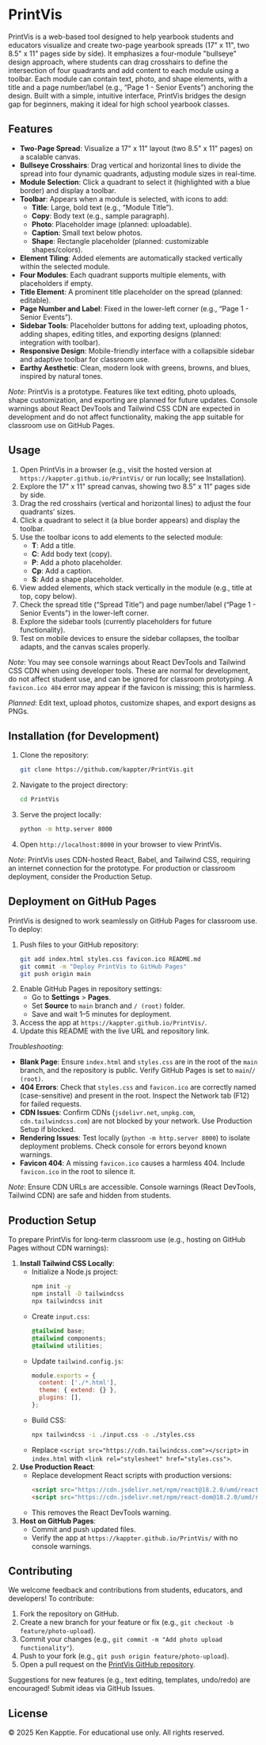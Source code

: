 # PrintVis

PrintVis is a web-based tool designed to help yearbook students and educators visualize and create two-page yearbook spreads (17" x 11", two 8.5" x 11" pages side by side). It emphasizes a four-module "bullseye" design approach, where students can drag crosshairs to define the intersection of four quadrants and add content to each module using a toolbar. Each module can contain text, photo, and shape elements, with a title and a page number/label (e.g., “Page 1 - Senior Events”) anchoring the design. Built with a simple, intuitive interface, PrintVis bridges the design gap for beginners, making it ideal for high school yearbook classes.

## Features
- **Two-Page Spread**: Visualize a 17" x 11" layout (two 8.5" x 11" pages) on a scalable canvas.
- **Bullseye Crosshairs**: Drag vertical and horizontal lines to divide the spread into four dynamic quadrants, adjusting module sizes in real-time.
- **Module Selection**: Click a quadrant to select it (highlighted with a blue border) and display a toolbar.
- **Toolbar**: Appears when a module is selected, with icons to add:
  - **Title**: Large, bold text (e.g., “Module Title”).
  - **Copy**: Body text (e.g., sample paragraph).
  - **Photo**: Placeholder image (planned: uploadable).
  - **Caption**: Small text below photos.
  - **Shape**: Rectangle placeholder (planned: customizable shapes/colors).
- **Element Tiling**: Added elements are automatically stacked vertically within the selected module.
- **Four Modules**: Each quadrant supports multiple elements, with placeholders if empty.
- **Title Element**: A prominent title placeholder on the spread (planned: editable).
- **Page Number and Label**: Fixed in the lower-left corner (e.g., “Page 1 - Senior Events”).
- **Sidebar Tools**: Placeholder buttons for adding text, uploading photos, adding shapes, editing titles, and exporting designs (planned: integration with toolbar).
- **Responsive Design**: Mobile-friendly interface with a collapsible sidebar and adaptive toolbar for classroom use.
- **Earthy Aesthetic**: Clean, modern look with greens, browns, and blues, inspired by natural tones.

*Note*: PrintVis is a prototype. Features like text editing, photo uploads, shape customization, and exporting are planned for future updates. Console warnings about React DevTools and Tailwind CSS CDN are expected in development and do not affect functionality, making the app suitable for classroom use on GitHub Pages.

## Usage
1. Open PrintVis in a browser (e.g., visit the hosted version at `https://kappter.github.io/PrintVis/` or run locally; see Installation).
2. Explore the 17" x 11" spread canvas, showing two 8.5" x 11" pages side by side.
3. Drag the red crosshairs (vertical and horizontal lines) to adjust the four quadrants’ sizes.
4. Click a quadrant to select it (a blue border appears) and display the toolbar.
5. Use the toolbar icons to add elements to the selected module:
   - **T**: Add a title.
   - **C**: Add body text (copy).
   - **P**: Add a photo placeholder.
   - **Cp**: Add a caption.
   - **S**: Add a shape placeholder.
6. View added elements, which stack vertically in the module (e.g., title at top, copy below).
7. Check the spread title (“Spread Title”) and page number/label (“Page 1 - Senior Events”) in the lower-left corner.
8. Explore the sidebar tools (currently placeholders for future functionality).
9. Test on mobile devices to ensure the sidebar collapses, the toolbar adapts, and the canvas scales properly.

*Note*: You may see console warnings about React DevTools and Tailwind CSS CDN when using developer tools. These are normal for development, do not affect student use, and can be ignored for classroom prototyping. A `favicon.ico 404` error may appear if the favicon is missing; this is harmless.

*Planned*: Edit text, upload photos, customize shapes, and export designs as PNGs.

## Installation (for Development)
1. Clone the repository:
   ```bash
   git clone https://github.com/kappter/PrintVis.git
   ```
2. Navigate to the project directory:
   ```bash
   cd PrintVis
   ```
3. Serve the project locally:
   ```bash
   python -m http.server 8000
   ```
4. Open `http://localhost:8000` in your browser to view PrintVis.

*Note*: PrintVis uses CDN-hosted React, Babel, and Tailwind CSS, requiring an internet connection for the prototype. For production or classroom deployment, consider the Production Setup.

## Deployment on GitHub Pages
PrintVis is designed to work seamlessly on GitHub Pages for classroom use. To deploy:
1. Push files to your GitHub repository:
   ```bash
   git add index.html styles.css favicon.ico README.md
   git commit -m "Deploy PrintVis to GitHub Pages"
   git push origin main
   ```
2. Enable GitHub Pages in repository settings:
   - Go to **Settings** > **Pages**.
   - Set **Source** to `main` branch and `/ (root)` folder.
   - Save and wait 1–5 minutes for deployment.
3. Access the app at `https://kappter.github.io/PrintVis/`.
4. Update this README with the live URL and repository link.

*Troubleshooting*:
- **Blank Page**: Ensure `index.html` and `styles.css` are in the root of the `main` branch, and the repository is public. Verify GitHub Pages is set to `main`/`/ (root)`.
- **404 Errors**: Check that `styles.css` and `favicon.ico` are correctly named (case-sensitive) and present in the root. Inspect the Network tab (F12) for failed requests.
- **CDN Issues**: Confirm CDNs (`jsdelivr.net`, `unpkg.com`, `cdn.tailwindcss.com`) are not blocked by your network. Use Production Setup if blocked.
- **Rendering Issues**: Test locally (`python -m http.server 8000`) to isolate deployment problems. Check console for errors beyond known warnings.
- **Favicon 404**: A missing `favicon.ico` causes a harmless 404. Include `favicon.ico` in the root to silence it.

*Note*: Ensure CDN URLs are accessible. Console warnings (React DevTools, Tailwind CDN) are safe and hidden from students.

## Production Setup
To prepare PrintVis for long-term classroom use (e.g., hosting on GitHub Pages without CDN warnings):
1. **Install Tailwind CSS Locally**:
   - Initialize a Node.js project:
     ```bash
     npm init -y
     npm install -D tailwindcss
     npx tailwindcss init
     ```
   - Create `input.css`:
     ```css
     @tailwind base;
     @tailwind components;
     @tailwind utilities;
     ```
   - Update `tailwind.config.js`:
     ```js
     module.exports = {
       content: ['./*.html'],
       theme: { extend: {} },
       plugins: [],
     };
     ```
   - Build CSS:
     ```bash
     npx tailwindcss -i ./input.css -o ./styles.css
     ```
   - Replace `<script src="https://cdn.tailwindcss.com"></script>` in `index.html` with `<link rel="stylesheet" href="styles.css">`.
2. **Use Production React**:
   - Replace development React scripts with production versions:
     ```html
     <script src="https://cdn.jsdelivr.net/npm/react@18.2.0/umd/react.production.min.js"></script>
     <script src="https://cdn.jsdelivr.net/npm/react-dom@18.2.0/umd/react-dom.production.min.js"></script>
     ```
   - This removes the React DevTools warning.
3. **Host on GitHub Pages**:
   - Commit and push updated files.
   - Verify the app at `https://kappter.github.io/PrintVis/` with no console warnings.

## Contributing
We welcome feedback and contributions from students, educators, and developers! To contribute:
1. Fork the repository on GitHub.
2. Create a new branch for your feature or fix (e.g., `git checkout -b feature/photo-upload`).
3. Commit your changes (e.g., `git commit -m "Add photo upload functionality"`).
4. Push to your fork (e.g., `git push origin feature/photo-upload`).
5. Open a pull request on the [PrintVis GitHub repository](https://github.com/kappter/PrintVis).

Suggestions for new features (e.g., text editing, templates, undo/redo) are encouraged! Submit ideas via GitHub Issues.

## License
© 2025 Ken Kapptie. For educational use only. All rights reserved.